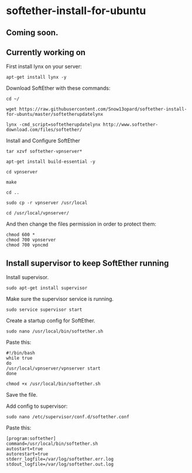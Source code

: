 # softether-install-for-ubuntu

## Coming soon.
## Currently working on
First install lynx on your server:
```
apt-get install lynx -y
```
Download SoftEther with these commands:
```
cd ~/
```
```
wget https://raw.githubusercontent.com/Snow13opard/softether-install-for-ubuntu/master/softetherupdatelynx
```
```
lynx -cmd_script=softetherupdatelynx http://www.softether-download.com/files/softether/
```
Install and Configure SoftEther
```
tar xzvf softether-vpnserver*
```
```
apt-get install build-essential -y
```
```
cd vpnserver
```
```
make
```
```
cd ..
```
```
sudo cp -r vpnserver /usr/local
```
```
cd /usr/local/vpnserver/
```
And then change the files permission in order to protect them:
```
chmod 600 *
chmod 700 vpnserver
chmod 700 vpncmd
```
## Install supervisor to keep SoftEther running
Install supervisor.
```
sudo apt-get install supervisor
```
Make sure the supervisor service is running.
```
sudo service supervisor start
```
Create a startup config for SoftEther.
```
sudo nano /usr/local/bin/softether.sh
```
Paste this:
```
#!/bin/bash
while true
do 
/usr/local/vpnserver/vpnserver start
done
```
```
chmod +x /usr/local/bin/softether.sh
```
Save the file.

Add config to supervisor:
```
sudo nano /etc/supervisor/conf.d/softether.conf
```
Paste this:
```
[program:softether]
command=/usr/local/bin/softether.sh
autostart=true
autorestart=true
stderr_logfile=/var/log/softether.err.log
stdout_logfile=/var/log/softether.out.log
```


